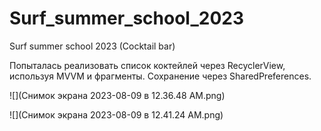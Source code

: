 # Surf_summer_school_2023
Surf summer school 2023 (Cocktail bar)

Попыталась реализовать список коктейлей через RecyclerView, используя MVVM и фрагменты.
Сохранение через SharedPreferences.

![](Снимок экрана 2023-08-09 в 12.36.48 AM.png)

![](Снимок экрана 2023-08-09 в 12.41.24 AM.png)